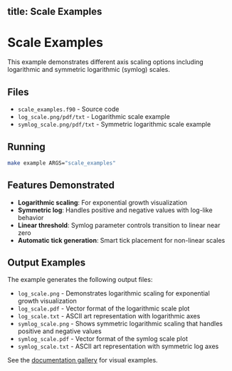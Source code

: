 title: Scale Examples
---

# Scale Examples

This example demonstrates different axis scaling options including logarithmic and symmetric logarithmic (symlog) scales.

## Files

- `scale_examples.f90` - Source code
- `log_scale.png/pdf/txt` - Logarithmic scale example
- `symlog_scale.png/pdf/txt` - Symmetric logarithmic scale example

## Running

```bash
make example ARGS="scale_examples"
```

## Features Demonstrated

- **Logarithmic scaling**: For exponential growth visualization
- **Symmetric log**: Handles positive and negative values with log-like behavior
- **Linear threshold**: Symlog parameter controls transition to linear near zero
- **Automatic tick generation**: Smart tick placement for non-linear scales

## Output Examples

The example generates the following output files:
- `log_scale.png` - Demonstrates logarithmic scaling for exponential growth visualization
- `log_scale.pdf` - Vector format of the logarithmic scale plot
- `log_scale.txt` - ASCII art representation with logarithmic axes
- `symlog_scale.png` - Shows symmetric logarithmic scaling that handles positive and negative values
- `symlog_scale.pdf` - Vector format of the symlog scale plot
- `symlog_scale.txt` - ASCII art representation with symmetric log axes

See the [documentation gallery](https://lazy-fortran.github.io/fortplot/) for visual examples.
